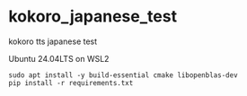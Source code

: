 # kokoro_japanese_test
kokoro tts japanese test


Ubuntu 24.04LTS on WSL2

```
sudo apt install -y build-essential cmake libopenblas-dev
pip install -r requirements.txt
```
